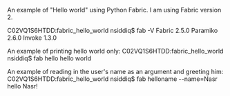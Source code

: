 An example of "Hello world" using Python Fabric. I am using Fabric version 2.

C02VQ1S6HTDD:fabric_hello_world nsiddiq$ fab -V
Fabric 2.5.0
Paramiko 2.6.0
Invoke 1.3.0

An example of printing hello world only:
C02VQ1S6HTDD:fabric_hello_world nsiddiq$ fab hello
hello world

An example of reading in the user's name as an argument and greeting him:
C02VQ1S6HTDD:fabric_hello_world nsiddiq$ fab helloname --name=Nasr
hello Nasr!

